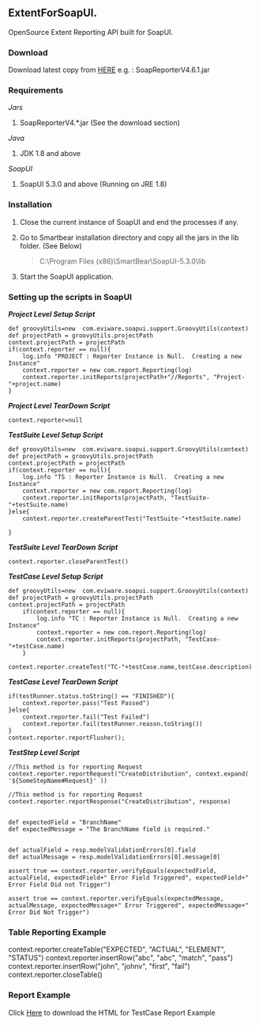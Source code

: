 ## ExtentForSoapUI.


OpenSource Extent Reporting API built for SoapUI.

### Download

Download latest copy from [HERE](https://github.com/plokeshwar-rythmos/extentForSoapUI/blob/master/jars/SoapReporterV4.6.1.jar) e.g. : SoapReporterV4.6.1.jar

### Requirements
*Jars*

1. SoapReporterV4.*.jar (See the download section)

*Java*

1. JDK 1.8 and above

*SoapUI*

1. SoapUI 5.3.0 and above (Running on JRE 1.8)


### Installation

1. Close the current instance of SoapUI and end the processes if any.
2. Go to Smartbear installation directory and copy all the jars in the lib folder. (See Below) 
	> C:\Program Files (x86)\SmartBear\SoapUI-5.3.0\lib

3. Start the SoapUI application.



### Setting up the scripts in SoapUI

***Project Level Setup Script***

    def groovyUtils=new  com.eviware.soapui.support.GroovyUtils(context)
	def projectPath = groovyUtils.projectPath
	context.projectPath = projectPath
	if(context.reporter == null){
		log.info "PROJECT : Reporter Instance is Null.  Creating a new Instance"
		context.reporter = new com.report.Reporting(log)
		context.reporter.initReports(projectPath+"//Reports", "Project-"+project.name)
	}

***Project Level TearDown Script***
	
    context.reporter=null

***TestSuite Level Setup Script***

	def groovyUtils=new  com.eviware.soapui.support.GroovyUtils(context)
	def projectPath = groovyUtils.projectPath
	context.projectPath = projectPath
    if(context.reporter == null){
        log.info "TS : Reporter Instance is Null.  Creating a new Instance"
        context.reporter = new com.report.Reporting(log)
        context.reporter.initReports(projectPath, "TestSuite-"+testSuite.name)
    }else{
        context.reporter.createParentTest("TestSuite-"+testSuite.name)
    
    } 

***TestSuite Level TearDown Script***

	context.reporter.closeParentTest()

***TestCase Level Setup Script***

	def groovyUtils=new  com.eviware.soapui.support.GroovyUtils(context)
	def projectPath = groovyUtils.projectPath
	context.projectPath = projectPath
    	if(context.reporter == null){
    	    log.info "TC : Reporter Instance is Null.  Creating a new Instance"
    	    context.reporter = new com.report.Reporting(log)
    	    context.reporter.initReports(projectPath, "TestCase-"+testCase.name)
    	}

	context.reporter.createTest("TC-"+testCase.name,testCase.description)

***TestCase Level TearDown Script***

	if(testRunner.status.toString() == "FINISHED"){
		context.reporter.pass("Test Passed")
	}else{
		context.reporter.fail("Test Failed")
		context.reporter.fail(testRunner.reason.toString())
	}
	context.reporter.reportFlusher();

***TestStep Level Script***

	//This method is for reporting Request
	context.reporter.reportRequest("CreateDistribution", context.expand( '${SomeStepName#Request}' ))
	
	//This method is for reporting Request
	context.reporter.reportResponse("CreateDistribution", response)


	def expectedField = "BranchName"
	def expectedMessage = "The BranchName field is required."


	def actualField = resp.modelValidationErrors[0].field
	def actualMessage = resp.modelValidationErrors[0].message[0]

	assert true == context.reporter.verifyEquals(expectedField, actualField, expectedField+" Error Field Triggered", expectedField+" Error Field Did not Trigger")

	assert true == context.reporter.verifyEquals(expectedMessage, actualMessage, expectedMessage+" Error Triggered", expectedMessage+" Error Did Not Trigger")

### Table Reporting Example
context.reporter.createTable("EXPECTED", "ACTUAL", "ELEMENT", "STATUS")
context.reporter.insertRow("abc", "abc", "match", "pass")
context.reporter.insertRow("john", "johnv", "first", "fail")
context.reporter.closeTable()

### Report Example
Click [Here](https://drive.google.com/open?id=14cwUxr58GtS7OCoJcYp3H6L_9BoA_aK7 "Report Example for TestCase") to download the HTML for TestCase Report Example
